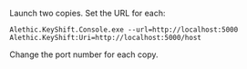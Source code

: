 Launch two copies. Set the URL for each:

`Alethic.KeyShift.Console.exe --url=http://localhost:5000 Alethic.KeyShift:Uri=http://localhost:5000/host`

Change the port number for each copy.
